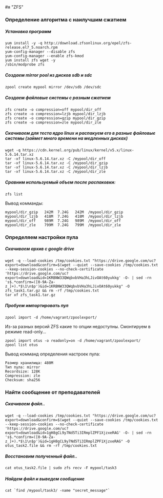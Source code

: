 #я "ZFS"
### Определение алгоритма с наилучшим сжатием
##### Установка  программ
    yum install -y -q http://download.zfsonlinux.org/epel/zfs-release.el7_5.noarch.rpm
    yum-config-manager --disable zfs
    yum-config-manager --enable zfs-kmod
    yum install zfs wget -y
    /sbin/modprobe zfs
##### Создаем mirror pool из дисков sdb и sdc
    zpool create mypool mirror /dev/sdb /dev/sdc
##### Создаем файловые системы с разным сжатием
    zfs create -o compression=off mypool/dir_off
    zfs create -o compression=lzjb mypool/dir_lzjb
    zfs create -o compression=gzip mypool/dir_gzip
    zfs create -o compression=zle mypool/dir_zle
##### Скачиваем для теста ядро linux и распакуем его в разные файловые системы (займет много времени на медленных дисках)
    wget -q https://cdn.kernel.org/pub/linux/kernel/v5.x/linux-5.6.14.tar.xz
    tar -xf linux-5.6.14.tar.xz -C /mypool/dir_off
    tar -xf linux-5.6.14.tar.xz -C /mypool/dir_gzip
    tar -xf linux-5.6.14.tar.xz -C /mypool/dir_lzjb
    tar -xf linux-5.6.14.tar.xz -C /mypool/dir_zle
##### Сравним используемый объем после распаковки:
    zfs list
Вывод комманды:

    mypool/dir_gzip   242M  7.24G   242M  /mypool/dir_gzip
    mypool/dir_lzjb   418M  7.24G   418M  /mypool/dir_lzjb
    mypool/dir_off    989M  7.24G   989M  /mypool/dir_off
    mypool/dir_zle    799M  7.24G   799M  /mypool/dir_zle

### Определяем настройки пула
##### Скачиваем архив с google drive
    wget -q --load-cookies /tmp/cookies.txt "https://drive.google.com/uc?export=download&confirm=$(wget --quiet --save-cookies /tmp/cookies.txt --keep-session-cookies --no-check-certificate 'https://drive.google.com/uc?export=download&id=1KRBNW33QWqbvbVHa3hLJivOAt60yukkg' -O- | sed -rn 's$.*confirm=([0-9A-Za-z_]+).*$\1\n$p')&id=1KRBNW33QWqbvbVHa3hLJivOAt60yukkg" -O zfs_task1.tar.gz && rm -rf /tmp/cookies.txt
    tar xf zfs_task1.tar.gz
##### Пробуем импортировать пул
    zpool import -d /home/vagrant/zpoolexport/

Из-за разных версий ZFS какие то опции недоступны. Смонтируем в режиме read-only...

    zpool import otus -o readonly=on -d /home/vagrant/zpoolexport/
    zpool list otus

Вывод комманд определения настроек пула:

    Размер хранилища: 480M
    Тип пула: mirror
    Recordsize: 128K
    Compression: zle
    Checksum: sha256

### Найти сообщение от преподавателей
##### Скачиваем файл..
    wget -q --load-cookies /tmp/cookies.txt "https://drive.google.com/uc?export=download&confirm=$(wget --quiet --save-cookies /tmp/cookies.txt --keep-session-cookies --no-check-certificate 'https://drive.google.com/uc?export=download&id=1gH8gCL9y7Nd5Ti3IRmplZPF1XjzxeRAG' -O- | sed -rn 's$.*confirm=([0-9A-Za-z_]+).*$\1\n$p')&id=1gH8gCL9y7Nd5Ti3IRmplZPF1XjzxeRAG" -O otus_task2.file && rm -rf /tmp/cookies.txt
##### Восстановим полученный файл..
    cat otus_task2.file | sudo zfs recv -F mypool/task3
##### Найдем файл и выведем сообщение
    cat `find /mypool/task3/ -name "secret_message"`
